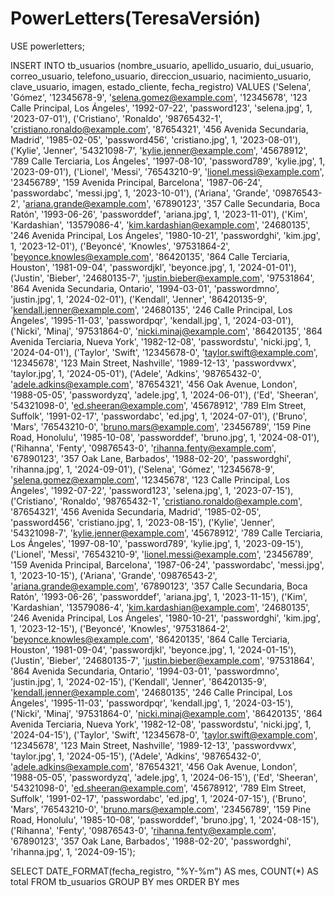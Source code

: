 # PowerLetters(TeresaVersión)
USE powerletters;


INSERT INTO tb_usuarios (nombre_usuario, apellido_usuario, dui_usuario, correo_usuario, telefono_usuario, direccion_usuario, nacimiento_usuario, clave_usuario, imagen, estado_cliente, fecha_registro)
VALUES
  ('Selena', 'Gómez', '12345678-9', 'selena.gomez@example.com', '12345678', '123 Calle Principal, Los Ángeles', '1992-07-22', 'password123', 'selena.jpg', 1, '2023-07-01'),
  ('Cristiano', 'Ronaldo', '98765432-1', 'cristiano.ronaldo@example.com', '87654321', '456 Avenida Secundaria, Madrid', '1985-02-05', 'password456', 'cristiano.jpg', 1, '2023-08-01'),
  ('Kylie', 'Jenner', '54321098-7', 'kylie.jenner@example.com', '45678912', '789 Calle Terciaria, Los Ángeles', '1997-08-10', 'password789', 'kylie.jpg', 1, '2023-09-01'),
  ('Lionel', 'Messi', '76543210-9', 'lionel.messi@example.com', '23456789', '159 Avenida Principal, Barcelona', '1987-06-24', 'passwordabc', 'messi.jpg', 1, '2023-10-01'),
  ('Ariana', 'Grande', '09876543-2', 'ariana.grande@example.com', '67890123', '357 Calle Secundaria, Boca Ratón', '1993-06-26', 'passworddef', 'ariana.jpg', 1, '2023-11-01'),
  ('Kim', 'Kardashian', '13579086-4', 'kim.kardashian@example.com', '24680135', '246 Avenida Principal, Los Ángeles', '1980-10-21', 'passwordghi', 'kim.jpg', 1, '2023-12-01'),
  ('Beyoncé', 'Knowles', '97531864-2', 'beyonce.knowles@example.com', '86420135', '864 Calle Terciaria, Houston', '1981-09-04', 'passwordjkl', 'beyonce.jpg', 1, '2024-01-01'),
  ('Justin', 'Bieber', '24680135-7', 'justin.bieber@example.com', '97531864', '864 Avenida Secundaria, Ontario', '1994-03-01', 'passwordmno', 'justin.jpg', 1, '2024-02-01'),
  ('Kendall', 'Jenner', '86420135-9', 'kendall.jenner@example.com', '24680135', '246 Calle Principal, Los Ángeles', '1995-11-03', 'passwordpqr', 'kendall.jpg', 1, '2024-03-01'),
  ('Nicki', 'Minaj', '97531864-0', 'nicki.minaj@example.com', '86420135', '864 Avenida Terciaria, Nueva York', '1982-12-08', 'passwordstu', 'nicki.jpg', 1, '2024-04-01'),
  ('Taylor', 'Swift', '12345678-0', 'taylor.swift@example.com', '12345678', '123 Main Street, Nashville', '1989-12-13', 'passwordvwx', 'taylor.jpg', 1, '2024-05-01'),
  ('Adele', 'Adkins', '98765432-0', 'adele.adkins@example.com', '87654321', '456 Oak Avenue, London', '1988-05-05', 'passwordyzq', 'adele.jpg', 1, '2024-06-01'),
  ('Ed', 'Sheeran', '54321098-0', 'ed.sheeran@example.com', '45678912', '789 Elm Street, Suffolk', '1991-02-17', 'passwordabc', 'ed.jpg', 1, '2024-07-01'),
  ('Bruno', 'Mars', '76543210-0', 'bruno.mars@example.com', '23456789', '159 Pine Road, Honolulu', '1985-10-08', 'passworddef', 'bruno.jpg', 1, '2024-08-01'),
  ('Rihanna', 'Fenty', '09876543-0', 'rihanna.fenty@example.com', '67890123', '357 Oak Lane, Barbados', '1988-02-20', 'passwordghi', 'rihanna.jpg', 1, '2024-09-01'),
  ('Selena', 'Gómez', '12345678-9', 'selena.gomez@example.com', '12345678', '123 Calle Principal, Los Ángeles', '1992-07-22', 'password123', 'selena.jpg', 1, '2023-07-15'),
  ('Cristiano', 'Ronaldo', '98765432-1', 'cristiano.ronaldo@example.com', '87654321', '456 Avenida Secundaria, Madrid', '1985-02-05', 'password456', 'cristiano.jpg', 1, '2023-08-15'),
  ('Kylie', 'Jenner', '54321098-7', 'kylie.jenner@example.com', '45678912', '789 Calle Terciaria, Los Ángeles', '1997-08-10', 'password789', 'kylie.jpg', 1, '2023-09-15'),
  ('Lionel', 'Messi', '76543210-9', 'lionel.messi@example.com', '23456789', '159 Avenida Principal, Barcelona', '1987-06-24', 'passwordabc', 'messi.jpg', 1, '2023-10-15'),
  ('Ariana', 'Grande', '09876543-2', 'ariana.grande@example.com', '67890123', '357 Calle Secundaria, Boca Ratón', '1993-06-26', 'passworddef', 'ariana.jpg', 1, '2023-11-15'),
  ('Kim', 'Kardashian', '13579086-4', 'kim.kardashian@example.com', '24680135', '246 Avenida Principal, Los Ángeles', '1980-10-21', 'passwordghi', 'kim.jpg', 1, '2023-12-15'),
  ('Beyoncé', 'Knowles', '97531864-2', 'beyonce.knowles@example.com', '86420135', '864 Calle Terciaria, Houston', '1981-09-04', 'passwordjkl', 'beyonce.jpg', 1, '2024-01-15'),
  ('Justin', 'Bieber', '24680135-7', 'justin.bieber@example.com', '97531864', '864 Avenida Secundaria, Ontario', '1994-03-01', 'passwordmno', 'justin.jpg', 1, '2024-02-15'),
  ('Kendall', 'Jenner', '86420135-9', 'kendall.jenner@example.com', '24680135', '246 Calle Principal, Los Ángeles', '1995-11-03', 'passwordpqr', 'kendall.jpg', 1, '2024-03-15'),
  ('Nicki', 'Minaj', '97531864-0', 'nicki.minaj@example.com', '86420135', '864 Avenida Terciaria, Nueva York', '1982-12-08', 'passwordstu', 'nicki.jpg', 1, '2024-04-15'),
  ('Taylor', 'Swift', '12345678-0', 'taylor.swift@example.com', '12345678', '123 Main Street, Nashville', '1989-12-13', 'passwordvwx', 'taylor.jpg', 1, '2024-05-15'),
  ('Adele', 'Adkins', '98765432-0', 'adele.adkins@example.com', '87654321', '456 Oak Avenue, London', '1988-05-05', 'passwordyzq', 'adele.jpg', 1, '2024-06-15'),
  ('Ed', 'Sheeran', '54321098-0', 'ed.sheeran@example.com', '45678912', '789 Elm Street, Suffolk', '1991-02-17', 'passwordabc', 'ed.jpg', 1, '2024-07-15'),
  ('Bruno', 'Mars', '76543210-0', 'bruno.mars@example.com', '23456789', '159 Pine Road, Honolulu', '1985-10-08', 'passworddef', 'bruno.jpg', 1, '2024-08-15'),
  ('Rihanna', 'Fenty', '09876543-0', 'rihanna.fenty@example.com', '67890123', '357 Oak Lane, Barbados', '1988-02-20', 'passwordghi', 'rihanna.jpg', 1, '2024-09-15');
  
SELECT DATE_FORMAT(fecha_registro, "%Y-%m") AS mes, COUNT(*) AS total
                FROM tb_usuarios
                GROUP BY mes
                ORDER BY mes
